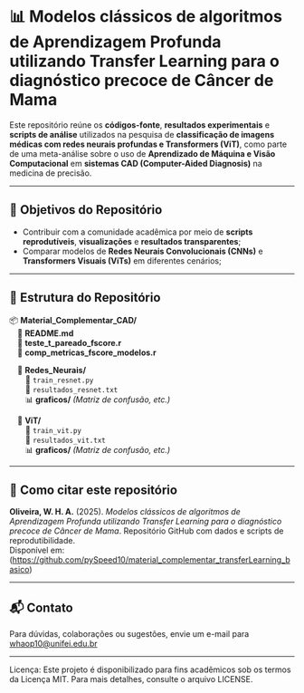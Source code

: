 # 📊 Modelos clássicos de algoritmos de Aprendizagem Profunda utilizando Transfer Learning para o diagnóstico precoce de Câncer de Mama

Este repositório reúne os **códigos-fonte**, **resultados experimentais** e **scripts de análise** utilizados na pesquisa de **classificação de imagens médicas com redes neurais profundas e Transformers (ViT)**, como parte de uma meta-análise sobre o uso de **Aprendizado de Máquina e Visão Computacional** em **sistemas CAD (Computer-Aided Diagnosis)** na medicina de precisão.

---

## 📌 Objetivos do Repositório

- Contribuir com a comunidade acadêmica por meio de **scripts reprodutíveis**, **visualizações** e **resultados transparentes**;
- Comparar modelos de **Redes Neurais Convolucionais (CNNs)** e **Transformers Visuais (ViTs)** em diferentes cenários;

---

## 📂 Estrutura do Repositório

📦 **Material_Complementar_CAD/**  
&emsp;📜 **README.md**  
&emsp;📜 **teste_t_pareado_fscore.r**  
&emsp;📜 **comp_metricas_fscore_modelos.r**  

&emsp;📁 **Redes_Neurais/**  
&emsp;&emsp;📜 `train_resnet.py`  
&emsp;&emsp;📜 `resultados_resnet.txt`  
&emsp;&emsp;📊 **graficos/** *(Matriz de confusão, etc.)*  

&emsp;📁 **ViT/**  
&emsp;&emsp;📜 `train_vit.py`  
&emsp;&emsp;📜 `resultados_vit.txt`  
&emsp;&emsp;📊 **graficos/** *(Matriz de confusão, etc.)*

---

## 📘 Como citar este repositório

**Oliveira, W. H. A.** (2025). *Modelos clássicos de algoritmos de Aprendizagem Profunda utilizando Transfer Learning para o diagnóstico precoce de Câncer de Mama*. Repositório GitHub com dados e scripts de reprodutibilidade.  
Disponível em: (https://github.com/pySpeed10/material_complementar_transferLearning_basico)

---

## 📬 Contato

Para dúvidas, colaborações ou sugestões, envie um e-mail para whaop10@unifei.edu.br

---

Licença: Este projeto é disponibilizado para fins acadêmicos sob os termos da Licença MIT. Para mais detalhes, consulte o arquivo LICENSE.

